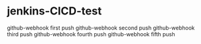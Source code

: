 # jenkins-CICD-test
github-webhook first push
github-webhook second push
github-webhook third push
github-webhook fourth push
github-webhook fifth push<br>
